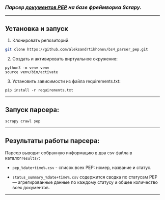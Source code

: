 
### **_Парсер [документов PEP](https://www.python.org/dev/peps/) на базе фреймворка Scrapy._**
___

## Установка и запуск
1. Клонировать репозиторий:

```bash
git clone https://github.com/aleksandrtikhonov/bs4_parser_pep.git
```
2. Cоздать и активировать виртуальное окружение:

```
python3 -m venv venv
source venv/bin/activate
```
3. Установить зависимости из файла requirements.txt:
```
pip install -r requirements.txt
```
___

## Запуск парсера:
```
scrapy crawl pep
```
___
## Результаты работы парсера:
Парсер выводит собранную информацию в два csv файла в каталог`results/`:
- `pep_%date+time%.csv` - список всех PEP: номер, название и статус.
  

- `status_summary_%date+time%.csv` содержится сводка по статусам PEP — 
  агрегированные данные по каждому статусу и общее количество всех документов.
  
___
